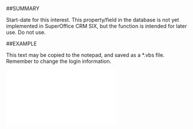 

##SUMMARY

Start-date for this interest. This property/field in the database is not yet implemented in SuperOffice CRM SIX, but the function is intended for later use. Do not use.


##EXAMPLE

This text may be copied to the notepad, and saved as a *.vbs file. Remember to change the login information.

![](../../Examples/vbs/SOInterest.StartDate.vbs.txt)





